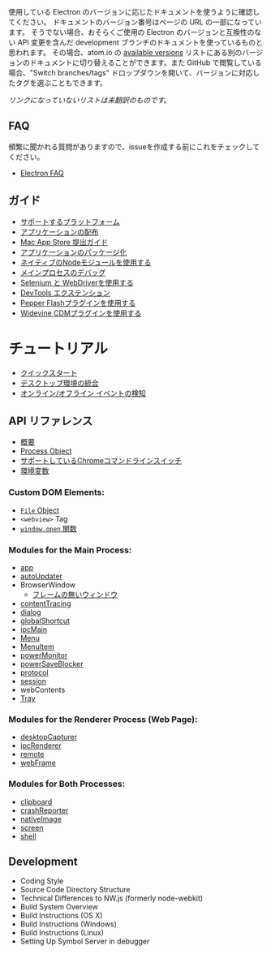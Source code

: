 使用している Electron のバージョンに応じたドキュメントを使うように確認してください。
ドキュメントのバージョン番号はページの URL の一部になっています。
そうでない場合、おそらくご使用の Electron のバージョンと互換性のない API 変更を含んだ development ブランチのドキュメントを使っているものと思われます。
その場合、atom.io の [available versions](http://electron.atom.io/docs/) リストにある別のバージョンのドキュメントに切り替えることができます。また GitHub で閲覧している場合、"Switch branches/tags" ドロップダウンを開いて、バージョンに対応したタグを選ぶこともできます。

_リンクになっていないリストは未翻訳のものです。_
## FAQ

頻繁に聞かれる質問がありますので、issueを作成する前にこれをチェックしてください。

* [Electron FAQ](faq/electron-faq.md)

## ガイド

* [サポートするプラットフォーム](tutorial/supported-platforms.md)
* [アプリケーションの配布](tutorial/application-distribution.md)
* [Mac App Store 提出ガイド](tutorial/mac-app-store-submission-guide.md)
* [アプリケーションのパッケージ化](tutorial/application-packaging.md)
* [ネイティブのNodeモジュールを使用する](tutorial/using-native-node-modules.md)
* [メインプロセスのデバッグ](tutorial/debugging-main-process.md)
* [Selenium と WebDriverを使用する](tutorial/using-selenium-and-webdriver.md)
* [DevTools エクステンション](tutorial/devtools-extension.md)
* [Pepper Flashプラグインを使用する](tutorial/using-pepper-flash-plugin.md)
* [Widevine CDMプラグインを使用する](tutorial/using-widevine-cdm-plugin.md)

# チュートリアル

* [クイックスタート](tutorial/quick-start.md)
* [デスクトップ環境の統合](tutorial/desktop-environment-integration.md)
* [オンライン/オフライン イベントの検知](tutorial/online-offline-events.md)

## API リファレンス

* [概要](api/synopsis.md)
* [Process Object](api/process.md)
* [サポートしているChromeコマンドラインスイッチ](api/chrome-command-line-switches.md)
* [環境変数](api/environment-variables.md)

### Custom DOM Elements:

* [`File` Object](api/file-object.md)
* `<webview>` Tag
* [`window.open` 関数](api/window-open.md)

### Modules for the Main Process:

* [app](api/app.md)
* [autoUpdater](api/auto-updater.md)
* BrowserWindow
    * [フレームの無いウィンドウ](api/frameless-window.md)
* [contentTracing](api/content-tracing.md)
* [dialog](api/dialog.md)
* [globalShortcut](api/global-shortcut.md)
* [ipcMain](api/ipc-main.md)
* [Menu](api/menu.md)
* [MenuItem](api/menu-item.md)
* [powerMonitor](api/power-monitor.md)
* [powerSaveBlocker](api/power-save-blocker.md)
* [protocol](api/protocol.md)
* [session](api/session.md)
* webContents
* [Tray](api/tray.md)

### Modules for the Renderer Process (Web Page):

* [desktopCapturer](api/desktop-capturer.md)
* [ipcRenderer](api/ipc-renderer.md)
* [remote](api/remote.md)
* [webFrame](api/web-frame.md)

### Modules for Both Processes:

* [clipboard](api/clipboard.md)
* [crashReporter](api/crash-reporter.md)
* [nativeImage](api/native-image.md)
* [screen](api/screen.md)
* [shell](api/shell.md)

## Development

* Coding Style
* Source Code Directory Structure
* Technical Differences to NW.js (formerly node-webkit)
* Build System Overview
* Build Instructions (OS X)
* Build Instructions (Windows)
* Build Instructions (Linux)
* Setting Up Symbol Server in debugger
